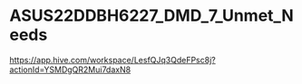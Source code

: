 # ASUS22DDBH6227_DMD_7_Unmet_Needs
https://app.hive.com/workspace/LesfQJq3QdeFPsc8j?actionId=YSMDgQR2Mui7daxN8
